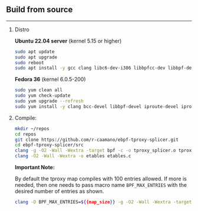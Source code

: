 ## Build from source
---
1. Distro 

    **Ubuntu 22.04 server** (kernel 5.15 or higher)

    ```bash
    sudo apt update
    sudo apt upgrade
    sudo reboot
    sudo apt install -y gcc clang libc6-dev-i386 libbpfcc-dev libbpf-dev
    ```          

    **Fedora 36** (kernel 6.0.5-200)

    ```bash
    sudo yum clean all
    sudo yum check-update
    sudo yum upgrade --refresh
    sudo yum install -y clang bcc-devel libbpf-devel iproute-devel iproute-tc glibc-devel.i686 git
    ```

1. Compile:

    ```bash      
    mkdir ~/repos
    cd repos
    git clone https://github.com/r-caamano/ebpf-tproxy-splicer.git 
    cd ebpf-tproxy-splicer/src
    clang -g -O2 -Wall -Wextra -target bpf -c -o tproxy_splicer.o tproxy_splicer.c
    clang -O2 -Wall -Wextra -o etables etables.c 
    ```  
    **Important Note:** 
    
    By default the tproxy map compiles with 100 entries allowed. If more is needed, then one needs to pass macro name `BPF_MAX_ENTRIES` with the desired number of entries as shown.
    ```bash
    clang -D BPF_MAX_ENTRIES=${{map_size}} -g -O2 -Wall -Wextra -target bpf -c -o files/objects/tproxy_splicer.o src/tproxy_splicer.c
    ``` 
